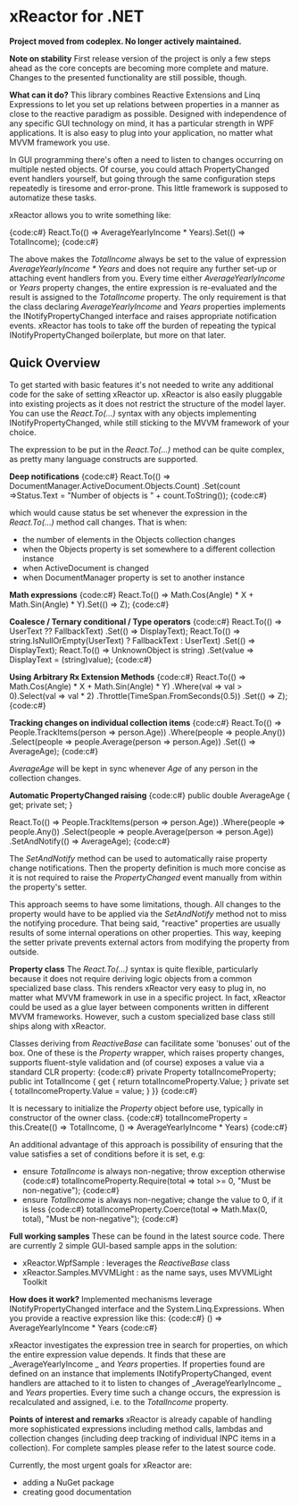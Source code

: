 # xReactor for .NET
**Project moved from codeplex. No longer actively maintained.**

**Note on stability**
First release version of the project is only a few steps ahead as the core concepts are becoming more complete and mature. Changes to the presented functionality are still possible, though. 

**What can it do?**
This library combines Reactive Extensions and Linq Expressions to let you set up relations between properties in a manner as close to the reactive paradigm as possible. Designed with independence of any specific GUI technology on mind, it has a particular strength in WPF applications. It is also easy to plug into your application, no matter what MVVM framework you use.

In GUI programming there's often a need to listen to changes occurring on multiple nested objects. Of course, you could attach PropertyChanged event handlers yourself, but going through the same configuration steps repeatedly is tiresome and error-prone. This little framework is supposed to automatize these tasks.

xReactor allows you to write something like:

{code:c#}
React.To(() => AverageYearlyIncome * Years).Set(() => TotalIncome);
{code:c#}

The above makes the _TotalIncome_ always be set to the value of expression _AverageYearlyIncome * Years_ and does not require any further set-up or attaching event handlers from you. Every time either _AverageYearlyIncome_ or _Years_ property changes, the entire expression is re-evaluated and the result is assigned to the _TotalIncome_ property. The only requirement is that the class declaring _AverageYearlyIncome_ and _Years_ properties implements the INotifyPropertyChanged interface and raises appropriate notification events. xReactor has tools to take off the burden of repeating the typical INotifyPropertyChanged boilerplate, but more on that later.

## Quick Overview
To get started with basic features it's not needed to write any additional code for the sake of setting xReactor up. xReactor is also easily pluggable into existing projects as it does not restrict the structure of the model layer. You can use the _React.To(...)_ syntax with any objects implementing INotifyPropertyChanged, while still sticking to the MVVM framework of your choice.

The expression to be put in the _React.To(...)_ method can be quite complex, as pretty many language constructs are supported.

**Deep notifications**
{code:c#}
React.To(() => DocumentManager.ActiveDocument.Objects.Count)
     .Set(count =>Status.Text = "Number of objects is " + count.ToString());
{code:c#}

which would cause status be set whenever the expression in the _React.To(...)_ method call changes. That is when:
* the number of elements in the Objects collection changes
* when the Objects property is set somewhere to a different collection instance
* when ActiveDocument is changed
* when DocumentManager property is set to another instance

**Math expressions**
{code:c#}
React.To(() => Math.Cos(Angle) * X + Math.Sin(Angle) * Y).Set(() => Z);
{code:c#}

**Coalesce / Ternary conditional / Type operators**
{code:c#}
React.To(() => UserText ?? FallbackText)
     .Set(() => DisplayText);
React.To(() => string.IsNullOrEmpty(UserText) ? FallbackText : UserText)
     .Set(() => DisplayText);
React.To(() => UnknownObject is string)
     .Set(value => DisplayText = (string)value);
{code:c#}

**Using Arbitrary Rx Extension Methods**
{code:c#}
React.To(() => Math.Cos(Angle) * X + Math.Sin(Angle) * Y)
     .Where(val => val > 0).Select(val => val * 2)
     .Throttle(TimeSpan.FromSeconds(0.5))
     .Set(() => Z);
{code:c#}

**Tracking changes on individual collection items**
{code:c#}
React.To(() => People.TrackItems(person => person.Age))
     .Where(people => people.Any())
     .Select(people => people.Average(person => person.Age))
     .Set(() => AverageAge);
{code:c#}

_AverageAge_ will be kept in sync whenever _Age_ of any person in the collection changes.

**Automatic PropertyChanged raising**
{code:c#}
public double AverageAge
{
    get;
    private set;
}

React.To(() => People.TrackItems(person => person.Age))
     .Where(people => people.Any())
     .Select(people => people.Average(person => person.Age))
     .SetAndNotify(() => AverageAge);
{code:c#}

The _SetAndNotify_ method can be used to automatically raise property change notifications. Then the property definition is much more concise as it is not required to raise the _PropertyChanged_ event manually from within the property's setter. 

This approach seems to have some limitations, though. All changes to the property would have to be applied via the _SetAndNotify_ method not to miss the notifying procedure. That being said, "reactive" properties are usually results of some internal operations on other properties. This way, keeping the setter private prevents external actors from modifying the property from outside.

**Property<T> class**
The _React.To(...)_ syntax is quite flexible, particularly because it does not require deriving logic objects from a common specialized base class. This renders xReactor very easy to plug in, no matter what MVVM framework in use in a specific project. In fact, xReactor could be used as a glue layer between components written in different MVVM frameworks. However, such a custom specialized base class still ships along with xReactor.

Classes deriving from _ReactiveBase_ can facilitate some 'bonuses'  out of the box. One of these is the _Property<T>_ wrapper, which raises property changes, supports fluent-style validation and (of course) exposes a value via a standard CLR property:
{code:c#}
private Property<int> totalIncomeProperty;
public int TotalIncome
{
    get { return totalIncomeProperty.Value; }
    private set { totalIncomeProperty.Value = value; }
}}
{code:c#}

It is necessary to initialize the _Property<T>_ object before use, typically in constructor of the owner class.
{code:c#}
totalIncomeProperty = this.Create(() => TotalIncome, () => AverageYearlyIncome * Years)
{code:c#}

An additional advantage of this approach is possibility of ensuring that the value satisfies a set of conditions before it is set, e.g:
* ensure _TotalIncome_ is always non-negative; throw exception otherwise
{code:c#}
totalIncomeProperty.Require(total => total >= 0, "Must be non-negative");
{code:c#}
* ensure _TotalIncome_ is always non-negative; change the value to 0, if it is less
{code:c#}
totalIncomeProperty.Coerce(total => Math.Max(0, total), "Must be non-negative");
{code:c#}

**Full working samples**
These can be found in the latest source code. There are currently 2 simple GUI-based sample apps in the solution:
* xReactor.WpfSample : leverages the _ReactiveBase_ class
* xReactor.Samples.MVVMLight : as the name says, uses MVVMLight Toolkit

**How does it work?**
Implemented mechanisms leverage INotifyPropertyChanged interface and the System.Linq.Expressions. When you provide a reactive expression like this:
{code:c#}
() => AverageYearlyIncome * Years
{code:c#}

xReactor investigates the expression tree in search for properties, on which the entire expression value depends. It finds that these are _AverageYearlyIncome _ and _Years_ properties. If properties found are defined on an instance that implements INotifyPropertyChanged, event handlers are attached to it to listen to changes of  _AverageYearlyIncome _ and _Years_  properties. Every time such a change occurs, the expression is recalculated and assigned, i.e. to the _TotalIncome_ property. 

**Points of interest and remarks**
xReactor is already capable of handling more sophisticated expressions including method calls, lambdas and collection changes (including deep tracking of individual INPC items in a collection). For complete samples please refer to the latest source code. 

Currently, the most urgent goals for xReactor are:
* adding a NuGet package
* creating good documentation
